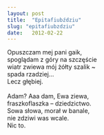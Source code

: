 ```yaml
---
layout: post
title:  "Epitafiubździu"
slug: "epitafiubzdziu"
date:   2012-02-22
---
```

Opuszczam mej pani gaik,<br>
spoglądam z góry na szczęście<br>
wiatr zwiewa mój żółty szalik ~<br>
spada rzadziej…<br>
Lecz głębiej.<br>
<br>
Adam? Aaa dam, Ewa ziewa,<br>
fraszkoflaszka – dziedzictwo.<br>
Sowa słowa, morał w banale,<br>
nie zdziwi was wcale.<br>
Nic to.<br>